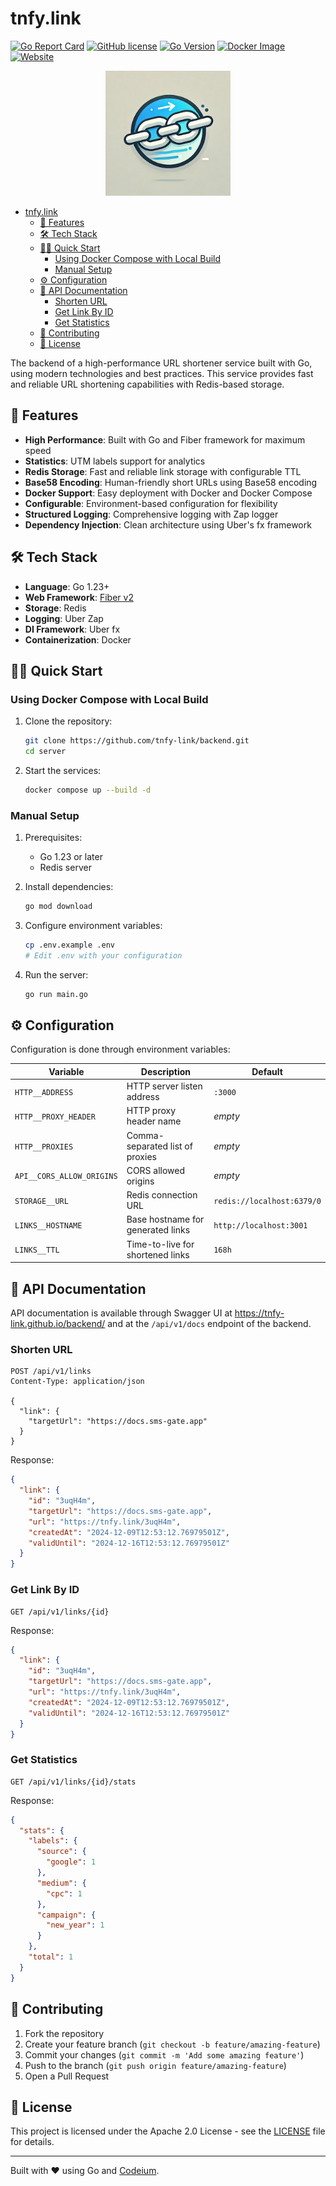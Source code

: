 # tnfy.link

[![Go Report Card](https://goreportcard.com/badge/github.com/tnfy-link/backend)](https://goreportcard.com/report/github.com/tnfy-link/backend)
[![GitHub license](https://img.shields.io/github/license/tnfy-link/backend)](https://github.com/tnfy-link/backend/blob/master/LICENSE)
[![Go Version](https://img.shields.io/github/go-mod/go-version/tnfy-link/backend)](https://github.com/tnfy-link/backend)
[![Docker Image](https://img.shields.io/badge/docker-ghcr.io-blue)](https://github.com/tnfy-link/backend/pkgs/container/backend)
[![Website](https://img.shields.io/website?url=https%3A%2F%2Ftnfy.link)](https://tnfy.link)

<p align="center">
  <img src="assets/logo.png" alt="tnfy.link logo" width="200">
</p>

- [tnfy.link](#tnfylink)
  - [🚀 Features](#-features)
  - [🛠 Tech Stack](#-tech-stack)
  - [🏃‍♂️ Quick Start](#️-quick-start)
    - [Using Docker Compose with Local Build](#using-docker-compose-with-local-build)
    - [Manual Setup](#manual-setup)
  - [⚙️ Configuration](#️-configuration)
  - [📝 API Documentation](#-api-documentation)
    - [Shorten URL](#shorten-url)
    - [Get Link By ID](#get-link-by-id)
    - [Get Statistics](#get-statistics)
  - [🤝 Contributing](#-contributing)
  - [📄 License](#-license)

The backend of a high-performance URL shortener service built with Go, using modern technologies and best practices. This service provides fast and reliable URL shortening capabilities with Redis-based storage.


## 🚀 Features

- **High Performance**: Built with Go and Fiber framework for maximum speed
- **Statistics**: UTM labels support for analytics
- **Redis Storage**: Fast and reliable link storage with configurable TTL
- **Base58 Encoding**: Human-friendly short URLs using Base58 encoding
- **Docker Support**: Easy deployment with Docker and Docker Compose
- **Configurable**: Environment-based configuration for flexibility
- **Structured Logging**: Comprehensive logging with Zap logger
- **Dependency Injection**: Clean architecture using Uber's fx framework

## 🛠 Tech Stack

- **Language**: Go 1.23+
- **Web Framework**: [Fiber v2](https://github.com/gofiber/fiber)
- **Storage**: Redis
- **Logging**: Uber Zap
- **DI Framework**: Uber fx
- **Containerization**: Docker

## 🏃‍♂️ Quick Start

### Using Docker Compose with Local Build

1. Clone the repository:
    ```bash
    git clone https://github.com/tnfy-link/backend.git
    cd server
    ```

2. Start the services:
    ```bash
    docker compose up --build -d
    ```

### Manual Setup

1. Prerequisites:
   - Go 1.23 or later
   - Redis server

2. Install dependencies:
    ```bash
    go mod download
    ```

3. Configure environment variables:
    ```bash
    cp .env.example .env
    # Edit .env with your configuration
    ```

4. Run the server:
    ```bash
    go run main.go
    ```

## ⚙️ Configuration

Configuration is done through environment variables:

| Variable                  | Description                       | Default                    |
| ------------------------- | --------------------------------- | -------------------------- |
| `HTTP__ADDRESS`           | HTTP server listen address        | `:3000`                    |
| `HTTP__PROXY_HEADER`      | HTTP proxy header name            | *empty*                    |
| `HTTP__PROXIES`           | Comma-separated list of proxies   | *empty*                    |
| `API__CORS_ALLOW_ORIGINS` | CORS allowed origins              | *empty*                    |
| `STORAGE__URL`            | Redis connection URL              | `redis://localhost:6379/0` |
| `LINKS__HOSTNAME`         | Base hostname for generated links | `http://localhost:3001`    |
| `LINKS__TTL`              | Time-to-live for shortened links  | `168h`                     |

## 📝 API Documentation

API documentation is available through Swagger UI at https://tnfy-link.github.io/backend/ and at the `/api/v1/docs` endpoint of the backend.

### Shorten URL
```http
POST /api/v1/links
Content-Type: application/json

{
  "link": {
    "targetUrl": "https://docs.sms-gate.app"
  }
}
```

Response:
```json
{
  "link": {
    "id": "3uqH4m",
    "targetUrl": "https://docs.sms-gate.app",
    "url": "https://tnfy.link/3uqH4m",
    "createdAt": "2024-12-09T12:53:12.76979501Z",
    "validUntil": "2024-12-16T12:53:12.76979501Z"
  }
}
```

### Get Link By ID
```http
GET /api/v1/links/{id}
```

Response:
```json
{
  "link": {
    "id": "3uqH4m",
    "targetUrl": "https://docs.sms-gate.app",
    "url": "https://tnfy.link/3uqH4m",
    "createdAt": "2024-12-09T12:53:12.76979501Z",
    "validUntil": "2024-12-16T12:53:12.76979501Z"
  }
}
```


### Get Statistics
```http
GET /api/v1/links/{id}/stats
```

Response:
```json
{
  "stats": {
    "labels": {
      "source": {
        "google": 1
      },
      "medium": {
        "cpc": 1
      },
      "campaign": {
        "new_year": 1
      }
    },
    "total": 1
  }
}
```

## 🤝 Contributing

1. Fork the repository
2. Create your feature branch (`git checkout -b feature/amazing-feature`)
3. Commit your changes (`git commit -m 'Add some amazing feature'`)
4. Push to the branch (`git push origin feature/amazing-feature`)
5. Open a Pull Request

## 📄 License

This project is licensed under the Apache 2.0 License - see the [LICENSE](LICENSE) file for details.

---
Built with ❤️ using Go and [Codeium](https://codeium.com).
